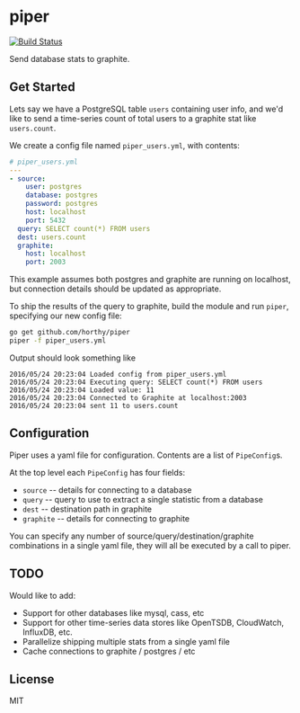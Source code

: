 piper
=====

[![Build Status](https://travis-ci.org/horthy/piper.png)](https://travis-ci.org/horthy/piper)


Send database stats to graphite.


Get Started
-----------

Lets say we have a PostgreSQL table `users` containing user info,
and we'd like to send a time-series count of total users to a graphite stat like `users.count`.

We create a config file named `piper_users.yml`, with contents:

```yaml
# piper_users.yml
---
- source:
    user: postgres
    database: postgres
    password: postgres
    host: localhost
    port: 5432
  query: SELECT count(*) FROM users
  dest: users.count
  graphite:
    host: localhost
    port: 2003
```


This example assumes both postgres and graphite are running on localhost,
but connection details should be updated as appropriate.

To ship the results of the query to graphite, build the module and run `piper`,
specifying our new config file:

```sh
go get github.com/horthy/piper
piper -f piper_users.yml
```

Output should look something like

```
2016/05/24 20:23:04 Loaded config from piper_users.yml
2016/05/24 20:23:04 Executing query: SELECT count(*) FROM users
2016/05/24 20:23:04 Loaded value: 11
2016/05/24 20:23:04 Connected to Graphite at localhost:2003
2016/05/24 20:23:04 sent 11 to users.count
```


Configuration
-------------

Piper uses a yaml file for configuration.
Contents are a list of `PipeConfig`s.

At the top level each `PipeConfig` has four fields:

- `source` -- details for connecting to a database
- `query` -- query to use to extract a single statistic from a database
- `dest` -- destination path in graphite
- `graphite` -- details for connecting to graphite


You can specify any number of source/query/destination/graphite combinations in a single
yaml file, they will all be executed by a call to piper.


TODO
----


Would like to add:

- Support for other databases like mysql, cass, etc
- Support for other time-series data stores like OpenTSDB, CloudWatch, InfluxDB, etc.
- Parallelize shipping multiple stats from a single yaml file
- Cache connections to graphite / postgres / etc


License
---------

MIT
